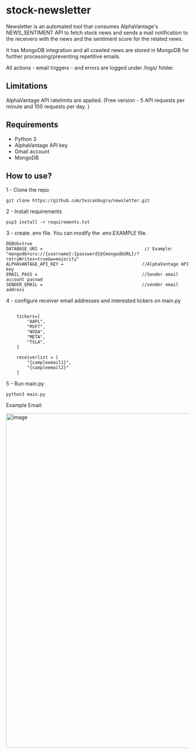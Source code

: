 # stock-newsletter

Newsletter is an automated tool that consumes AlphaVantage's NEWS_SENTIMENT API to fetch stock news and sends a mail notification to the receivers with the news and the sentiment score for the related news. 

It has MongoDB integration and all crawled news are stored in MongoDB for further processing/preventing repetitive emails. 

All actions - email triggers - and errors are logged under /logs/ folder. 

## Limitations

AlphaVantage API ratelimits are applied. (Free version - 5 API requests per minute and 100 requests per day. ) 

## Requirements
- Python 3
- AlphaVantage API key
- Gmail account
- MongoDB 

## How to use? 

1 - Clone the repo 

```
git clone https://github.com/tezcanbugra/newsletter.git
```

2 - Install requirements 
```
pip3 install -r requirements.txt
```

3 - create .env file. You can modify the .env.EXAMPLE file. 

```
DEBUG=true
DATABASE_URI =                                       // Example: "mongodb+srv://{username}:{password}@{mongodbURL}/?retryWrites=true&w=majority"
ALPHAVANTAGE_API_KEY =                              //AlphaVantage API key
EMAIL_PASS =                                        //Sender email account passwd
SENDER_EMAIL =                                      //sender email address 

```

4 - configure receiver email addresses and interested tickers on main.py

```

    tickers=[
        "AAPL",
        "MSFT",
        "NVDA",
        "META",
        "TSLA",
    ]

    receiverlist = [
        "{sampleemail1}",
        "{sampleemail2}"
    ]
```

5 - Run main.py

```
python3 main.py
```

Example Email: 

<img width="915" alt="image" src="https://github.com/tezcanbugra/newsletter/assets/32716552/b5f944fc-79b7-450d-a81e-7ee540c137a4">


